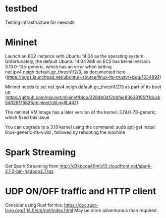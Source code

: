 # testbed
Testing infrastructure for needlstk

Mininet
=============================

Launch an EC2 instance with Ubuntu 14.04 as the operating system.
Unfortunately, the default Ubuntu 14.04 AMI on EC2 has kernel version 3.13.0-105-generic,
which has an error when setting net.ipv4.neigh.default.gc_thresh1/2/3,
as documented here (https://bugs.launchpad.net/ubuntu/+source/linux-lts-trusty/+bug/1634892)

Mininet needs to set net.ipv4.neigh.default.gc_thresh1/2/3 as part of its boot up
(https://github.com/mininet/mininet/blob/3284b04f2bbfae83636105ff1dcab5d026f75825/mininet/util.py#L447)

The mininet VM image has a later version of the kernel:
3.19.0-78-generic, which fixed this issue

You can upgrade to a 3.19 kernel using the command:
sudo apt-get install linux-generic-lts-vivid
, followed by rebooting the machine

Spark Streaming
==============================
Get Spark Streaming from http://d3kbcqa49mib13.cloudfront.net/spark-2.1.0-bin-hadoop2.7.tgz

UDP ON/OFF traffic and HTTP client
==============================
Consider using Rust for this: https://doc.rust-lang.org/1.14.0/std/net/index.html
May be more adventurous than required.
